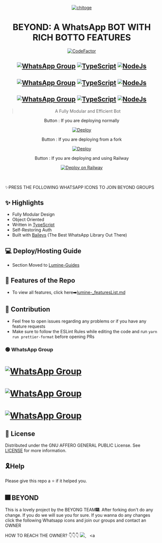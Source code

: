<div align="center">
<a href="https://coolwallpapers.me/5045071-anime-blonde-blue-eyes-chitoge-kirisaki-nisekoi.html"><img src="https://wallpapercave.com/uwp/uwp1997564.jpeg" alt="chitoge" border="0"></a>

# **BEYOND: A WhatsApp BOT WITH RICH BOTTO FEATURES**

[![CodeFactor](https://www.codefactor.io/repository/github/shineiichijo/chitoge/badge)](https://www.codefactor.io/repository/github/shineiichijo/chitoge)

## [![WhatsApp Group](https://img.shields.io/badge/WhatsApp-25D366?style=for-the-badge&logo=whatsapp&logoColor=white)](https://chat.whatsapp.com/EmfhxmgQhNfIUxiE8NHCvq) [![TypeScript](https://img.shields.io/badge/TypeScript-007ACC?style=for-the-badge&logo=typescript&logoColor=white)](https://www.typescriptlang.org/) [![NodeJs](https://img.shields.io/badge/Node.js-43853D?style=for-the-badge&logo=node.js&logoColor=white)](https://nodejs.org/en/)
## [![WhatsApp Group](https://img.shields.io/badge/WhatsApp-25D366?style=for-the-badge&logo=whatsapp&logoColor=white)](https://chat.whatsapp.com/HGH0SFq4w0B6IgSWJkgtt5) [![TypeScript](https://img.shields.io/badge/TypeScript-007ACC?style=for-the-badge&logo=typescript&logoColor=white)](https://www.typescriptlang.org/) [![NodeJs](https://img.shields.io/badge/Node.js-43853D?style=for-the-badge&logo=node.js&logoColor=white)](https://nodejs.org/en/)
## [![WhatsApp Group](https://img.shields.io/badge/WhatsApp-25D366?style=for-the-badge&logo=whatsapp&logoColor=white)](https://chat.whatsapp.com/EmfhxmgQhNfIUxiE8NHCvq) [![TypeScript](https://img.shields.io/badge/TypeScript-007ACC?style=for-the-badge&logo=typescript&logoColor=white)](https://www.typescriptlang.org/) [![NodeJs](https://img.shields.io/badge/Node.js-43853D?style=for-the-badge&logo=node.js&logoColor=white)](https://nodejs.org/en/)
> A Fully Modular and Efficient Bot <br>

 Button : If you are deploying normally

[![Deploy](https://www.herokucdn.com/deploy/button.png)](https://heroku.com/deploy?template=https://github.com/anonymusat/marin)

Button : If you are deploying from a fork

[![Deploy](https://www.herokucdn.com/deploy/button.png)](https://heroku.com/deploy)

Button : If you are deploying and using Railway

[![Deploy on Railway](https://railway.app/button.svg)](https://railway.app/new/template?template=https%3A%2F%2Fgithub.com%2Fanonymusat%2Fmarin%2F&envs=PREFIX%2CSESSION%2CMODS%2CCRON%2CMONGO_URI%2CGOOGLE_API_KEY%2CCHAT_BOT_URL&optionalEnvs=MODS%2CCRON%2CGOOGLE_API_KEY%2CCHAT_BOT_URL&PREFIXDesc=Prefix+of+your+bot&SESSIONDesc=A+string+for+the+session+to+be+classified+and+to+get+access+to+the+server+endpoints&MODSDesc=The+phone+numbers+of+the+users+who+you+want+to+be+admin+for+the+bot+%28should+be+in+international+format+without+%2B+and+multiple+numbers+must+be+separated+by+a+comma+%5C%22%2C%5C%22%29&CRONDesc=Cron+string+to+clear+chats+in+a+cycle&MONGO_URIDesc=A+secret+String+for+Mongodb+Connection+%28Required%29&GOOGLE_API_KEYDesc=Google+API+key+for+Google+searches+for+MODS+%28Not+Required%29&CHAT_BOT_URLDesc=BrainShop+API+Brain+url)

</div><br/>
<br/>
 ✨PRESS THE FOLLOWING WHATSAPP ICONS TO JOIN BEYOND GROUPS


## ✨ Highlights

-   Fully Modular Design
-   Object Oriented
-   Written in [TypeScript](https://www.typescriptlang.org/)
-   Self-Restoring Auth
-   Built with [Baileys](https://github.com/adiwajshing/baileys) (The Best
    WhatsApp Library Out There)

## 💻 Deploy/Hosting Guide

-   Section Moved to
    [Lumine-Guides](https://github.com/BEYOND-THE-WORLD/Lumine-guides/blob/main/README.md)

## 🍥 Features of the Repo

-   To view all features, click
    here➡️[lumine-_featuresList.md](https://github.com/BEYOND-THE-WORLD/lumine-/blob/main/Features.md)

## 💪 Contribution

-   Feel free to open issues regarding any problems or if you have any feature requests
-   Make sure to follow the ESLint Rules while editing the code and run
    `yarn run prettier-format` before opening PRs



### 🟢 WhatsApp Group

# [![WhatsApp Group](https://img.shields.io/badge/WhatsApp-25D366?style=for-the-badge&logo=whatsapp&logoColor=white)](https://chat.whatsapp.com/EmfhxmgQhNfIUxiE8NHCvq)
# [![WhatsApp Group](https://img.shields.io/badge/WhatsApp-25D366?style=for-the-badge&logo=whatsapp&logoColor=white)](https://chat.whatsapp.com/HGH0SFq4w0B6IgSWJkgtt5)
# [![WhatsApp Group](https://img.shields.io/badge/WhatsApp-25D366?style=for-the-badge&logo=whatsapp&logoColor=white)](https://chat.whatsapp.com/EmfhxmgQhNfIUxiE8NHCvq)


## 📄 License

Distributed under the GNU AFFERO GENERAL PUBLIC License. See [LICENSE](/LICENSE)
for more information.

## 🎗Help
Please give this repo a ⭐ if it helped you.
## 🎆 BEYOND
This is a lovely project by the BEYONG TEAM🎆. After forking don't do any change. If you do we will sue you for sure. If you wanna do any changes click the following Whatsapp icons and join our groups and contact an OWNER 
 
HOW TO REACH THE OWNER? 👇👇👇
   <a href="https://wa.me/94777879831?text=Hi%20I%20Am%20From%20GitHub%20☺️">
    <img src="https://img.shields.io/badge/WhatsApp-25D366?style=for-the-badge&logo=whatsapp&logoColor=white" />
  </a>&nbsp;&nbsp;
   <a
